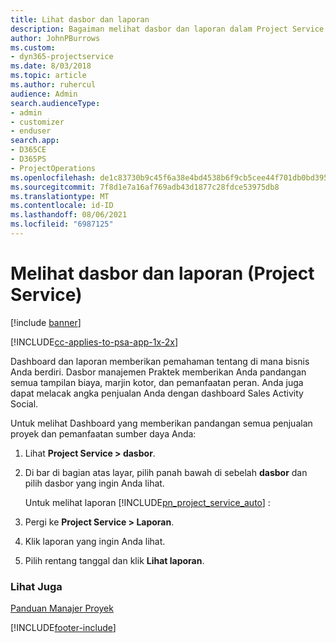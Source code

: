 ```yaml
---
title: Lihat dasbor dan laporan
description: Bagaiman melihat dasbor dan laporan dalam Project Service
author: JohnPBurrows
ms.custom:
- dyn365-projectservice
ms.date: 8/03/2018
ms.topic: article
ms.author: ruhercul
audience: Admin
search.audienceType:
- admin
- customizer
- enduser
search.app:
- D365CE
- D365PS
- ProjectOperations
ms.openlocfilehash: de1c83730b9c45f6a38e4bd4538b6f9cb5cee44f701db0bd395069cf8336d080
ms.sourcegitcommit: 7f8d1e7a16af769adb43d1877c28fdce53975db8
ms.translationtype: MT
ms.contentlocale: id-ID
ms.lasthandoff: 08/06/2021
ms.locfileid: "6987125"
---
```

# <a name="view-dashboards-and-reports-project-service"></a>Melihat dasbor dan laporan (Project Service)

[!include [banner](../includes/psa-now-project-operations.md)]

[!INCLUDE[cc-applies-to-psa-app-1x-2x](../includes/cc-applies-to-psa-app-1x-2x.md)]

Dashboard dan laporan memberikan pemahaman tentang di mana bisnis Anda berdiri. Dasbor manajemen Praktek memberikan Anda pandangan semua tampilan biaya, marjin kotor, dan pemanfaatan peran. Anda juga dapat melacak angka penjualan Anda dengan dashboard Sales Activity Social.  
  
 Untuk melihat Dashboard yang memberikan pandangan semua penjualan proyek dan pemanfaatan sumber daya Anda:  
  
1. Lihat **Project Service > dasbor**.  
  
2. Di bar di bagian atas layar, pilih panah bawah di sebelah **dasbor** dan pilih dasbor yang ingin Anda lihat.  
  
   Untuk melihat laporan [!INCLUDE[pn_project_service_auto](../includes/pn-project-service-auto.md)] :  
  
3. Pergi ke **Project Service > Laporan**.  
  
4. Klik laporan yang ingin Anda lihat.  
  
5. Pilih rentang tanggal dan klik **Lihat laporan**.  
  
### <a name="see-also"></a>Lihat Juga  
 [Panduan Manajer Proyek](../psa/project-manager-guide.md)


[!INCLUDE[footer-include](../includes/footer-banner.md)]